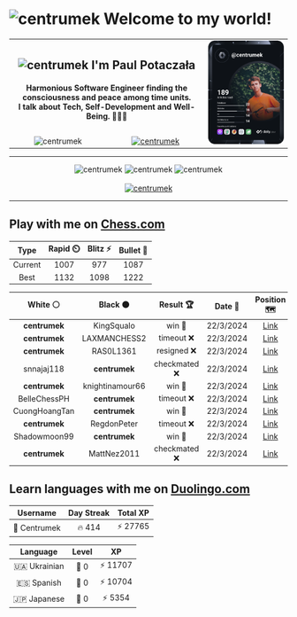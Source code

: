 <h1>
  <img
    src="https://emojis.slackmojis.com/emojis/images/1531849430/4246/blob-sunglasses.gif"
    width="30"
    alt="centrumek"
  />
  Welcome to my world!
</h1>

<table>
  <tbody>
    <tr>
      <td align="center" width="70%" colspan="2">
        <h2>
          <img
            src="https://raw.githubusercontent.com/MartinHeinz/MartinHeinz/master/wave.gif"
            width="30px"
            alt="centrumek"
          />
          I'm Paul Potaczała
        </h2>
        <h4>
          Harmonious Software Engineer finding the consciousness and peace among time units.
          <br/>
          I talk about Tech, Self-Development and Well-Being. 🌿🧘🚀
        </h4>
      </td>
      <td width="30%" rowspan="2">
        <a href="https://app.daily.dev/centrumek">
          <img
            src="./devcard.svg"
            alt="centrumek"
          />
        </a>
      </td>
    </tr>
    <tr align="center">
      <td>
        <img
          src="https://komarev.com/ghpvc/?username=centrumek&label=visitors&color=0e75b6&style=flat"
          alt="centrumek"
        >
      </td>
      <td>
        <a href="https://stackoverflow.com/users/14496012/centrumek">
          <img
            src="https://stackoverflow.com/users/flair/14496012.png?theme=dark"
            alt="centrumek"
          >
        </a>
      </td>
    </tr>
  </tbody>
</table>

---
<div align="center">
  <img 
    src="https://github-readme-stats.vercel.app/api?username=centrumek&show_icons=true&count_private=true&theme=dark&hide_border=true&hide=issues,contribs&bg_color=00000000"
    alt="centrumek"
  />
  <img
    src="https://github-readme-stats.vercel.app/api/top-langs/?username=centrumek&layout=compact&hide_border=true&theme=dark&bg_color=00000000&langs_count=6&exclude_repo=air-statistic-app"
    alt="centrumek"
  />
  <img 
    src="https://github-readme-streak-stats.herokuapp.com?user=centrumek&theme=dark&hide_border=true&background=FFFFFF00"
    alt="centrumek"
  />
  <br/>
  <br/>
  <a href="https://www.buymeacoffee.com/centrumek">
    <img
      src="https://cdn.buymeacoffee.com/buttons/v2/default-orange.png"
      height="50"
      width="210"
      alt="centrumek"
    />
  </a>
</div>

---

## Play with me on [Chess.com](https://www.chess.com/member/centrumek)

<div align="center">
<!--START_SECTION:chessStats-->
<!-- Automatically generated with https://github.com/Balastrong/chess-stats-action -->

| Type | Rapid ⏲️ | Blitz ⚡ | Bullet 🔫 |
|:---:|:---:|:---:|:---:|
| Current | 1007 | 977 | 1087 |
| Best | 1132 | 1098 | 1222 |

| White ⚪ | Black ⚫ | Result 🏆 | Date 📅 | Position 🗺️ | Type 🕕 |
|:---:|:---:|:---:|:---:|:---:|:---:|
| **centrumek** | KingSqualo | win 🥇 | 22/3/2024 | <a href="http://www.ee.unb.ca/cgi-bin/tervo/fen.pl?select=8/pp1k4/2pp1R2/7P/P1KP3r/2P3r1/1R6/8 b - -">Link</a> | Bullet |
| **centrumek** | LAXMANCHESS2 | timeout ❌ | 22/3/2024 | <a href="http://www.ee.unb.ca/cgi-bin/tervo/fen.pl?select=8/1k4p1/p6p/3P4/4pP1P/4B3/5r2/3K4 w - -">Link</a> | Bullet |
| **centrumek** | RAS0L1361 | resigned ❌ | 22/3/2024 | <a href="http://www.ee.unb.ca/cgi-bin/tervo/fen.pl?select=r3k2r/1ppb1ppp/p3pn2/8/1PP1Pb2/2N2P1P/P5P1/R4K2 w kq -">Link</a> | Bullet |
| snnajaj118 | **centrumek** | checkmated ❌ | 22/3/2024 | <a href="http://www.ee.unb.ca/cgi-bin/tervo/fen.pl?select=r6k/2R3Q1/3p1n1p/4p1p1/4P3/2NP2P1/1P3PKP/q7 b - -">Link</a> | Bullet |
| **centrumek** | knightinamour66 | win 🥇 | 22/3/2024 | <a href="http://www.ee.unb.ca/cgi-bin/tervo/fen.pl?select=2kr2nr/ppp1n2p/5p1b/1PNp4/P2P1PQ1/2P1P3/7P/1RB1KB1R b K -">Link</a> | Bullet |
| BelleChessPH | **centrumek** | timeout ❌ | 22/3/2024 | <a href="http://www.ee.unb.ca/cgi-bin/tervo/fen.pl?select=rkRr4/p6q/1p6/3BP3/3P1p1P/Q5P1/PP6/4R2K b - -">Link</a> | Bullet |
| CuongHoangTan | **centrumek** | win 🥇 | 22/3/2024 | <a href="http://www.ee.unb.ca/cgi-bin/tervo/fen.pl?select=8/7p/6kp/5qb1/K3q3/8/8/8 w - -">Link</a> | Bullet |
| **centrumek** | RegdonPeter | timeout ❌ | 22/3/2024 | <a href="http://www.ee.unb.ca/cgi-bin/tervo/fen.pl?select=8/8/7p/8/5K2/7k/8/8 w - -">Link</a> | Bullet |
| Shadowmoon99 | **centrumek** | win 🥇 | 22/3/2024 | <a href="http://www.ee.unb.ca/cgi-bin/tervo/fen.pl?select=6k1/p4p2/3p3p/4b1p1/8/5K1r/8/8 w - -">Link</a> | Bullet |
| **centrumek** | MattNez2011 | checkmated ❌ | 22/3/2024 | <a href="http://www.ee.unb.ca/cgi-bin/tervo/fen.pl?select=rnb2rk1/pp4pp/8/2P5/8/3B4/PPPB1qPP/RN1QK2R w KQ -">Link</a> | Bullet |

<!--END_SECTION:chessStats-->
</div>

## Learn languages with me on [Duolingo.com](https://www.duolingo.com/profile/Centrumek)

<div align="center">
<!--START_SECTION:duolingoStats-->
<!-- Automatically generated with https://github.com/centrumek/duolingo-readme-stats-->

| Username | Day Streak | Total XP |
|:---:|:---:|:---:|
| 👤 Centrumek | 🔥 414 | ⚡ 27765 |

| Language | Level | XP |
|:---:|:---:|:---:|
| 🇺🇦 Ukrainian | 👑 0 | ⚡ 11707 |
| 🇪🇸 Spanish | 👑 0 | ⚡ 10704 |
| 🇯🇵 Japanese | 👑 0 | ⚡ 5354 |

<!--END_SECTION:duolingoStats-->
</div>
<!--
**centrumek/centrumek** is a ✨ _special_ ✨ repository because its `README.md` (this file) appears on your GitHub profile.

Here are some ideas to get you started:

- 🔭 I’m currently working on ...
- 🌱 I’m currently learning ...
- 👯 I’m looking to collaborate on ...
- 🤔 I’m looking for help with ...
- 💬 Ask me about ...
- 📫 How to reach me: ...
- 😄 Pronouns: ...
- ⚡ Fun fact: ...
-->
